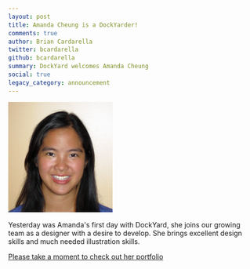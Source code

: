 ```yaml
---
layout: post
title: Amanda Cheung is a DockYarder!
comments: true
author: Brian Cardarella
twitter: bcardarella
github: bcardarella
summary: DockYard welcomes Amanda Cheung
social: true
legacy_category: announcement
---
```


![Amanda Cheung](/images/amanda-cheung.png)

Yesterday was Amanda's first day with DockYard, she joins our growing
team as a designer with a desire to develop. She brings excellent design
skills and much needed illustration skills.

[Please take a moment to check out her portfolio](http://acacheung.com)
